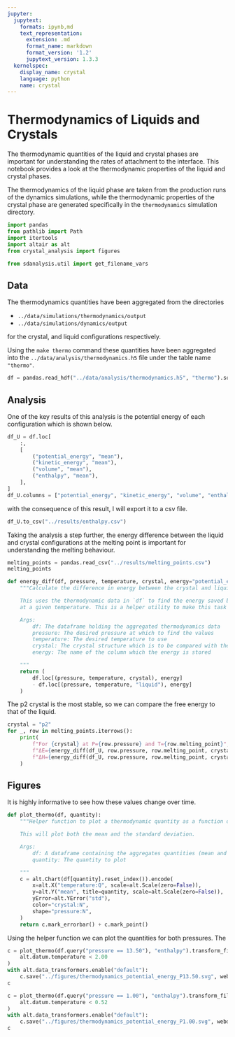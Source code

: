 ```yaml
---
jupyter:
  jupytext:
    formats: ipynb,md
    text_representation:
      extension: .md
      format_name: markdown
      format_version: '1.2'
      jupytext_version: 1.3.3
  kernelspec:
    display_name: crystal
    language: python
    name: crystal
---
```


# Thermodynamics of Liquids and Crystals

The thermodynamic quantities of the liquid and crystal phases
are important for understanding the rates of attachment to the interface.
This notebook provides a look at
the thermodynamic properties of the liquid and crystal phases.

The thermodynamics of the liquid phase
are taken from the production runs of the dynamics simulations,
while the thermodynamic properties of the crystal phase
are generated specifically in the `thermodynamics` simulation directory.

```python
import pandas
from pathlib import Path
import itertools
import altair as alt
from crystal_analysis import figures

from sdanalysis.util import get_filename_vars
```

## Data

The thermodynamics quantities have been aggregated from the directories

- `../data/simulations/thermodynamics/output`
- `../data/simulations/dynamics/output`

for the crystal, and liquid configurations respectively.

Using the `make thermo` command these quantities
have been aggregated into
the `../data/analysis/thermodynamics.h5` file under the table name `"thermo"`.

```python
df = pandas.read_hdf("../data/analysis/thermodynamics.h5", "thermo").sort_index()
```

## Analysis

One of the key results of this analysis
is the potential energy of each configuration
which is shown below.

```python
df_U = df.loc[
    :,
    [
        ("potential_energy", "mean"),
        ("kinetic_energy", "mean"),
        ("volume", "mean"),
        ("enthalpy", "mean"),
    ],
]
df_U.columns = ["potential_energy", "kinetic_energy", "volume", "enthalpy"]
```

with the consequence of this result,
I will export it to a csv file.

```python
df_U.to_csv("../results/enthalpy.csv")
```

Taking the analysis a step further,
the energy difference between
the liquid and crystal configurations
at the melting point
is important for understanding the melting behaviour.

```python
melting_points = pandas.read_csv("../results/melting_points.csv")
melting_points
```

```python
def energy_diff(df, pressure, temperature, crystal, energy="potential_energy"):
    """Calculate the difference in energy between the crystal and liquid states.

    This uses the thermodynamic data in `df` to find the energy saved by the crystal configuration
    at a given temperature. This is a helper utility to make this task simpler.

    Args:
        df: The dataframe holding the aggregated thermodynamics data
        pressure: The desired pressure at which to find the values
        temperature: The desired temperature to use
        crystal: The crystal structure which is to be compared with the liquid.
        energy: The name of the column which the energy is stored

    """
    return (
        df.loc[(pressure, temperature, crystal), energy]
        - df.loc[(pressure, temperature, "liquid"), energy]
    )
```

The p2 crystal is the most stable,
so we can compare the free energy to that of the liquid.

```python
crystal = "p2"
for _, row in melting_points.iterrows():
    print(
        f"For {crystal} at P={row.pressure} and T={row.melting_point}",
        f"ΔE={energy_diff(df_U, row.pressure, row.melting_point, crystal):.3f},",
        f"ΔH={energy_diff(df_U, row.pressure, row.melting_point, crystal, 'enthalpy'):.3f}",
    )
```

## Figures

It is highly informative to see how these values change over time.

```python
def plot_thermo(df, quantity):
    """Helper function to plot a thermodynamic quantity as a function of temperature.

    This will plot both the mean and the standard deviation.

    Args:
        df: A dataframe containing the aggregates quantities (mean and std).
        quantity: The quantity to plot

    """
    c = alt.Chart(df[quantity].reset_index()).encode(
        x=alt.X("temperature:Q", scale=alt.Scale(zero=False)),
        y=alt.Y("mean", title=quantity, scale=alt.Scale(zero=False)),
        yError=alt.YError("std"),
        color="crystal:N",
        shape="pressure:N",
    )
    return c.mark_errorbar() + c.mark_point()
```

Using the helper function we can plot the quantities
for both pressures.
The

```python
c = plot_thermo(df.query("pressure == 13.50"), "enthalpy").transform_filter(
    alt.datum.temperature < 2.00
)
with alt.data_transformers.enable("default"):
    c.save("../figures/thermodynamics_potential_energy_P13.50.svg", webdriver="firefox")
c
```

```python
c = plot_thermo(df.query("pressure == 1.00"), "enthalpy").transform_filter(
    alt.datum.temperature < 0.52
)
with alt.data_transformers.enable("default"):
    c.save("../figures/thermodynamics_potential_energy_P1.00.svg", webdriver="firefox")
c
```

```python

```
